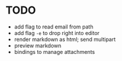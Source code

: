 # TODO

- add flag to read email from path
- add flag `-e` to drop right into editor
- render markdown as html; send multipart
- preview markdown
- bindings to manage attachments
